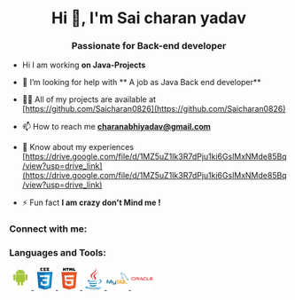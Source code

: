 <h1 align="center">Hi 👋, I'm Sai charan yadav</h1>
<h3 align="center">Passionate for Back-end developer</h3>

- Hi I am working **on Java-Projects**

- 🤝 I’m looking for help with ** A job as Java Back end developer**

- 👨‍💻 All of my projects are available at [https://github.com/Saicharan0826](https://github.com/Saicharan0826)

- 📫 How to reach me **charanabhiyadav@gmail.com**

- 📄 Know about my experiences [https://drive.google.com/file/d/1MZ5uZ1Ik3R7dPju1ki6GslMxNMde85Bq/view?usp=drive_link](https://drive.google.com/file/d/1MZ5uZ1Ik3R7dPju1ki6GslMxNMde85Bq/view?usp=drive_link)

- ⚡ Fun fact **I am crazy don't Mind me !**

<h3 align="left">Connect with me:</h3>
<p align="left">
</p>

<h3 align="left">Languages and Tools:</h3>
<p align="left"> <a href="https://developer.android.com" target="_blank" rel="noreferrer"> <img src="https://raw.githubusercontent.com/devicons/devicon/master/icons/android/android-original-wordmark.svg" alt="android" width="40" height="40"/> </a> <a href="https://www.w3schools.com/css/" target="_blank" rel="noreferrer"> <img src="https://raw.githubusercontent.com/devicons/devicon/master/icons/css3/css3-original-wordmark.svg" alt="css3" width="40" height="40"/> </a> <a href="https://www.w3.org/html/" target="_blank" rel="noreferrer"> <img src="https://raw.githubusercontent.com/devicons/devicon/master/icons/html5/html5-original-wordmark.svg" alt="html5" width="40" height="40"/> </a> <a href="https://www.java.com" target="_blank" rel="noreferrer"> <img src="https://raw.githubusercontent.com/devicons/devicon/master/icons/java/java-original.svg" alt="java" width="40" height="40"/> </a> <a href="https://www.mysql.com/" target="_blank" rel="noreferrer"> <img src="https://raw.githubusercontent.com/devicons/devicon/master/icons/mysql/mysql-original-wordmark.svg" alt="mysql" width="40" height="40"/> </a> <a href="https://www.oracle.com/" target="_blank" rel="noreferrer"> <img src="https://raw.githubusercontent.com/devicons/devicon/master/icons/oracle/oracle-original.svg" alt="oracle" width="40" height="40"/> </a> </p>
